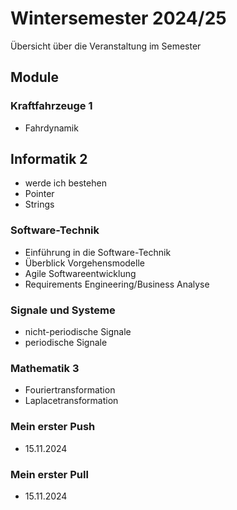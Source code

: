 # Wintersemester 2024/25

Übersicht über die Veranstaltung im Semester

## Module

### Kraftfahrzeuge 1

- Fahrdynamik

## Informatik 2

- werde ich bestehen
- Pointer
- Strings

### Software-Technik

- Einführung in die Software-Technik
- Überblick Vorgehensmodelle
- Agile Softwareentwicklung
- Requirements Engineering/Business Analyse
  
### Signale und Systeme

- nicht-periodische Signale
- periodische Signale

### Mathematik 3

- Fouriertransformation
- Laplacetransformation
  
### Mein erster Push

- 15.11.2024

### Mein erster Pull

- 15.11.2024
